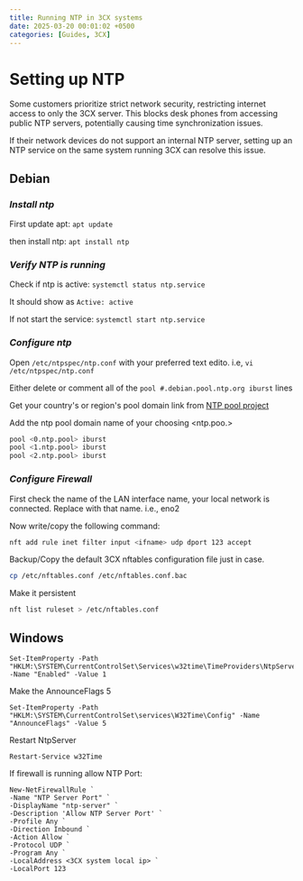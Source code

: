 ```yaml
---
title: Running NTP in 3CX systems
date: 2025-03-20 00:01:02 +0500
categories: [Guides, 3CX]
---
```


# **Setting up NTP** 
<!-- A man onces said, be humble and you will go further.
Mna's was ignorant though. So I don't know what to think about such advices. -->

Some customers prioritize strict network security, restricting internet access to only the 3CX server. This blocks desk phones from accessing public NTP servers, potentially causing time synchronization issues.

If their network devices do not support an internal NTP server, setting up an NTP service on the same system running 3CX can resolve this issue.

## **Debian**

### *Install ntp*

First update apt: `apt update`

then install ntp: `apt install ntp`

### *Verify NTP is running*

Check if ntp is active: `systemctl status ntp.service`

It should show as `Active: active`

If not start the service: `systemctl start ntp.service`

### *Configure ntp*

Open `/etc/ntpspec/ntp.conf` with your preferred text edito. i.e, `vi /etc/ntpspec/ntp.conf`

Either delete or comment all of the `pool #.debian.pool.ntp.org iburst`  lines

Get your country's or region's pool domain link from [NTP pool project](https://www.ntppool.org/en)

Add the ntp pool domain name of your choosing <ntp.poo.>

```sh
pool <0.ntp.pool> iburst
pool <1.ntp.pool> iburst
pool <2.ntp.pool> iburst
```

### *Configure Firewall*

First check the name of the LAN interface name, your local network is connected. Replace <ifname> with that name. i.e., eno2

Now write/copy the following command:
```sh
nft add rule inet filter input <ifname> udp dport 123 accept
```

Backup/Copy the default 3CX nftables configuration file just in case.
```sh
cp /etc/nftables.conf /etc/nftables.conf.bac
```
Make it persistent
```sh
nft list ruleset > /etc/nftables.conf
```

## **Windows**
```pwsh
Set-ItemProperty -Path "HKLM:\SYSTEM\CurrentControlSet\Services\w32time\TimeProviders\NtpServer" -Name "Enabled" -Value 1
```

Make the AnnounceFlags 5
```pwsh
Set-ItemProperty -Path "HKLM:\SYSTEM\CurrentControlSet\services\W32Time\Config" -Name "AnnounceFlags" -Value 5
```

Restart NtpServer
```pwsh
Restart-Service w32Time
```

If firewall is running allow NTP Port:

``` pwsh
New-NetFirewallRule `
-Name "NTP Server Port" `
-DisplayName "ntp-server" `
-Description 'Allow NTP Server Port' `
-Profile Any `
-Direction Inbound `
-Action Allow `
-Protocol UDP `
-Program Any `
-LocalAddress <3CX system local ip> `
-LocalPort 123
```